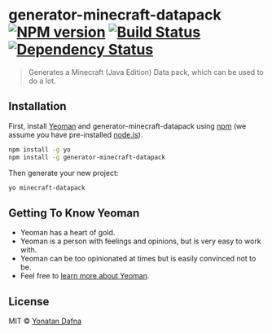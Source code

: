 # generator-minecraft-datapack [![NPM version][npm-image]][npm-url] [![Build Status][travis-image]][travis-url] [![Dependency Status][daviddm-image]][daviddm-url]
> Generates a Minecraft (Java Edition) Data pack, which can be used to do a lot.

## Installation

First, install [Yeoman](http://yeoman.io) and generator-minecraft-datapack using [npm](https://www.npmjs.com/) (we assume you have pre-installed [node.js](https://nodejs.org/)).

```bash
npm install -g yo
npm install -g generator-minecraft-datapack
```

Then generate your new project:

```bash
yo minecraft-datapack
```

## Getting To Know Yeoman

 * Yeoman has a heart of gold.
 * Yeoman is a person with feelings and opinions, but is very easy to work with.
 * Yeoman can be too opinionated at times but is easily convinced not to be.
 * Feel free to [learn more about Yeoman](http://yeoman.io/).

## License

MIT © [Yonatan Dafna](https://github.com/YTG1234)


[npm-image]: https://badge.fury.io/js/generator-minecraft-datapack.svg
[npm-url]: https://npmjs.org/package/generator-minecraft-datapack
[travis-image]: https://travis-ci.com/YTG1234/generator-minecraft-datapack.svg?branch=master
[travis-url]: https://travis-ci.com/YTG1234/generator-minecraft-datapack
[daviddm-image]: https://david-dm.org/YTG1234/generator-minecraft-datapack.svg?theme=shields.io
[daviddm-url]: https://david-dm.org/YTG1234/generator-minecraft-datapack
